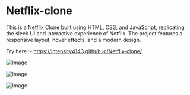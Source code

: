 # Netflix-clone
This is a Netflix Clone built using HTML, CSS, and JavaScript, replicating the sleek UI and interactive experience of Netflix. The project features a responsive layout, hover effects, and a modern design.

Try here :- https://intensity4143.github.io/Netflix-clone/

![Image](https://github.com/user-attachments/assets/1d2e3bde-5f86-4fd6-8a9b-254f7359e801)

![Image](https://github.com/user-attachments/assets/dd831a99-b469-4c32-8b9c-a820259ffaa9)

![Image](https://github.com/user-attachments/assets/26a92786-9b0a-46cc-8c56-94372639766a)
